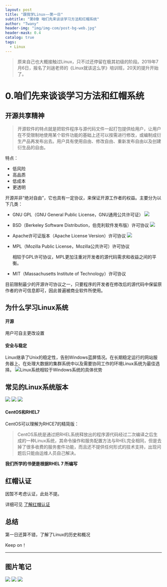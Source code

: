 ```yaml
---
layout: post
title: "跟我学Linux——第一日"
subtitle: "第0章 咱们先来谈谈学习方法和红帽系统"
author: "Twany"
header-img: "img/img-com/post-bg-web.jpg"
header-mask: 0.4
catalog: true
tags:
  - Linux
---
```


> 原来自己也大概接触过Linux，只不过还停留在极其初级的阶段。2019年7月6日，报名了刘遄老师的《Linux就该这么学》培训班，20天的提升开始了。

# 0.咱们先来谈谈学习方法和红帽系统

## 开源共享精神

> 开源软件的特点就是把软件程序与源代码文件一起打包提供给用户，让用户在不受限制地使用某个软件功能的基础上还可以按需进行修改，或编制成衍生产品再发布出去。用户具有使用自由、修改自由、重新发布自由以及创建衍生品的自由。

特点：
- 低风险
- 高品质
- 低成本
- 更透明

开源并非“绝对自由”，它也具有一定协议，来保证开源工作者的权益。主要分为以下几类：

- GNU GPL（GNU General Public License，GNU通用公共许可证）
  ![](https://i.loli.net/2019/07/06/5d20617fe33c451563.png)
- BSD（Berkeley Software Distribution，伯克利软件发布版）许可协议
  ![](https://i.loli.net/2019/07/06/5d2061fe3714489683.png)
- Apache许可证版本（Apache License Version）许可协议
  ![](https://i.loli.net/2019/07/06/5d2062496ae3323002.png)
- MPL（Mozilla Public License，Mozilla公共许可）许可协议
  
  相较于GPL许可协议，MPL更加注重对开发者的源代码需求和收益之间的平衡。
- MIT（Massachusetts Institute of Technology）许可协议

 目前限制最少的开源许可协议之一，只要程序的开发者在修改后的源代码中保留原作者的许可信息即可，因此普遍被商业软件所使用。

## 为什么学习Linux系统

#### 开源
用户可自主更改设置

#### 安全与稳定
Linux继承了Unix的稳定性，告别Windows蓝屏情况。在长期稳定运行的网站服务器上、在处理大数据的集群系统中以及需要协同工作的环境Linux系统为最佳选择。
![Linux系统相较于Windows系统的具体优势](https://i.loli.net/2019/07/06/5d206501727b065022.png)

## 常见的Linux系统版本
![](https://i.loli.net/2019/07/06/5d20675eaac5097345.png)
![](https://i.loli.net/2019/07/06/5d2067795a20241899.png)
![](https://i.loli.net/2019/07/06/5d20679a9cbb725518.png)

#### CentOS和RHEL7

CentOS可以理解为RHCE7的精简版：
>CentOS系统是通过把RHEL系统释放出的程序源代码经过二次编译之后生成的一种Linux系统，其命令操作和服务配置方法与RHEL完全相同，但是去掉了很多收费的服务套件功能，而且还不提供任何形式的技术支持，出现问题后只能由运维人员自己解决。

**我们所学的书便是根据RHEL 7 所编写**

## 红帽认证
因暂不考虑认证，此处不提。

详细可见 [了解红帽认证](https://www.linuxprobe.com/chapter-00.html)

## 总结

第一日还算不错，了解了Linux的历史和概况

Keep on！

<hr>

## 图片笔记
![](http://ww1.sinaimg.cn/large/006Sc6e5ly1g4uiuec64kj33402c0qv8.jpg)
![](http://ww1.sinaimg.cn/large/006Sc6e5ly1g4uiup9mq6j33402c0qv9.jpg)
![](http://ww1.sinaimg.cn/large/006Sc6e5ly1g4uiuv1m4aj33402c0qv9.jpg)